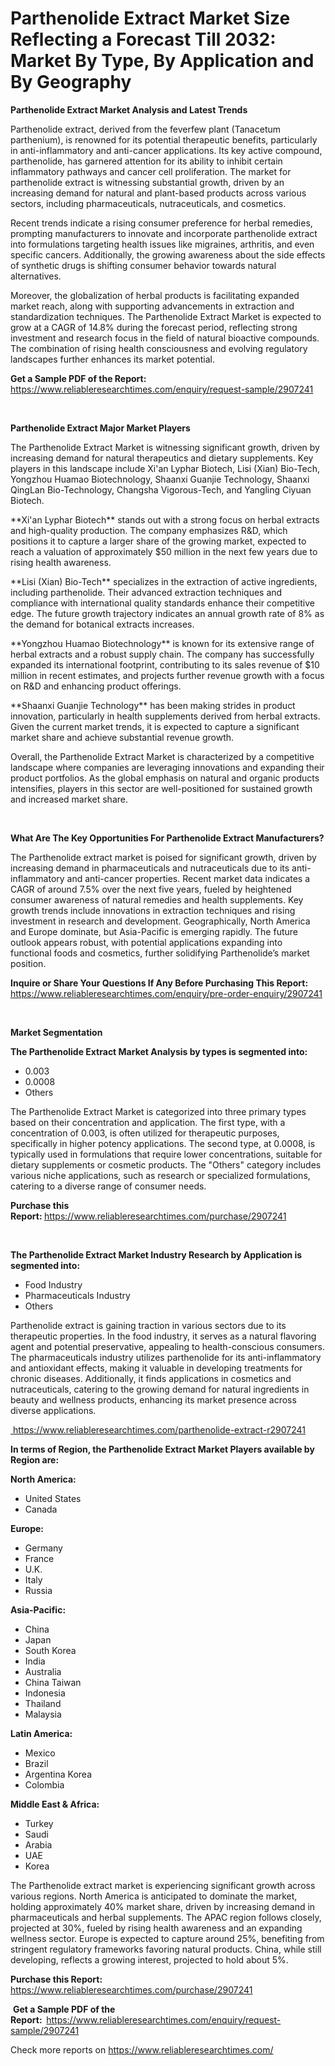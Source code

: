 <p><h1>Parthenolide Extract Market Size Reflecting a Forecast Till 2032: Market By Type, By Application and By Geography</h1></p><p><strong>Parthenolide Extract Market Analysis and Latest Trends</strong></p>
<p><p>Parthenolide extract, derived from the feverfew plant (Tanacetum parthenium), is renowned for its potential therapeutic benefits, particularly in anti-inflammatory and anti-cancer applications. Its key active compound, parthenolide, has garnered attention for its ability to inhibit certain inflammatory pathways and cancer cell proliferation. The market for parthenolide extract is witnessing substantial growth, driven by an increasing demand for natural and plant-based products across various sectors, including pharmaceuticals, nutraceuticals, and cosmetics.</p><p>Recent trends indicate a rising consumer preference for herbal remedies, prompting manufacturers to innovate and incorporate parthenolide extract into formulations targeting health issues like migraines, arthritis, and even specific cancers. Additionally, the growing awareness about the side effects of synthetic drugs is shifting consumer behavior towards natural alternatives.</p><p>Moreover, the globalization of herbal products is facilitating expanded market reach, along with supporting advancements in extraction and standardization techniques. The Parthenolide Extract Market is expected to grow at a CAGR of 14.8% during the forecast period, reflecting strong investment and research focus in the field of natural bioactive compounds. The combination of rising health consciousness and evolving regulatory landscapes further enhances its market potential.</p></p>
<p><strong>Get a Sample PDF of the Report:&nbsp;</strong> <a href="https://www.reliableresearchtimes.com/enquiry/request-sample/2907241?utm_campaign=2720&utm_medium=2&utm_source=Github&utm_content=ia&utm_term=12032025&utm_id=parthenolide-extract">https://www.reliableresearchtimes.com/enquiry/request-sample/2907241</a></p>
<p>&nbsp;</p>
<p><strong>Parthenolide Extract Major Market Players</strong></p>
<p><p>The Parthenolide Extract Market is witnessing significant growth, driven by increasing demand for natural therapeutics and dietary supplements. Key players in this landscape include Xi'an Lyphar Biotech, Lisi (Xian) Bio-Tech, Yongzhou Huamao Biotechnology, Shaanxi Guanjie Technology, Shaanxi QingLan Bio-Technology, Changsha Vigorous-Tech, and Yangling Ciyuan Biotech.</p><p>**Xi'an Lyphar Biotech** stands out with a strong focus on herbal extracts and high-quality production. The company emphasizes R&D, which positions it to capture a larger share of the growing market, expected to reach a valuation of approximately $50 million in the next few years due to rising health awareness.</p><p>**Lisi (Xian) Bio-Tech** specializes in the extraction of active ingredients, including parthenolide. Their advanced extraction techniques and compliance with international quality standards enhance their competitive edge. The future growth trajectory indicates an annual growth rate of 8% as the demand for botanical extracts increases.</p><p>**Yongzhou Huamao Biotechnology** is known for its extensive range of herbal extracts and a robust supply chain. The company has successfully expanded its international footprint, contributing to its sales revenue of $10 million in recent estimates, and projects further revenue growth with a focus on R&D and enhancing product offerings.</p><p>**Shaanxi Guanjie Technology** has been making strides in product innovation, particularly in health supplements derived from herbal extracts. Given the current market trends, it is expected to capture a significant market share and achieve substantial revenue growth.</p><p>Overall, the Parthenolide Extract Market is characterized by a competitive landscape where companies are leveraging innovations and expanding their product portfolios. As the global emphasis on natural and organic products intensifies, players in this sector are well-positioned for sustained growth and increased market share.</p></p>
<p>&nbsp;</p>
<p><strong>What Are The Key Opportunities For Parthenolide Extract Manufacturers?</strong></p>
<p><p>The Parthenolide extract market is poised for significant growth, driven by increasing demand in pharmaceuticals and nutraceuticals due to its anti-inflammatory and anti-cancer properties. Recent market data indicates a CAGR of around 7.5% over the next five years, fueled by heightened consumer awareness of natural remedies and health supplements. Key growth trends include innovations in extraction techniques and rising investment in research and development. Geographically, North America and Europe dominate, but Asia-Pacific is emerging rapidly. The future outlook appears robust, with potential applications expanding into functional foods and cosmetics, further solidifying Parthenolide’s market position.</p></p>
<p><strong>Inquire or Share Your Questions If Any Before Purchasing This Report:</strong> <a href="https://www.reliableresearchtimes.com/enquiry/pre-order-enquiry/2907241?utm_campaign=2720&utm_medium=2&utm_source=Github&utm_content=ia&utm_term=12032025&utm_id=parthenolide-extract">https://www.reliableresearchtimes.com/enquiry/pre-order-enquiry/2907241</a></p>
<p>&nbsp;</p>
<p><strong>Market Segmentation</strong></p>
<p><strong>The Parthenolide Extract Market Analysis by types is segmented into:</strong></p>
<p><ul><li>0.003</li><li>0.0008</li><li>Others</li></ul></p>
<p><p>The Parthenolide Extract Market is categorized into three primary types based on their concentration and application. The first type, with a concentration of 0.003, is often utilized for therapeutic purposes, specifically in higher potency applications. The second type, at 0.0008, is typically used in formulations that require lower concentrations, suitable for dietary supplements or cosmetic products. The "Others" category includes various niche applications, such as research or specialized formulations, catering to a diverse range of consumer needs.</p></p>
<p><strong>Purchase this Report:&nbsp;</strong><a href="https://www.reliableresearchtimes.com/purchase/2907241?utm_campaign=2720&utm_medium=2&utm_source=Github&utm_content=ia&utm_term=12032025&utm_id=parthenolide-extract">https://www.reliableresearchtimes.com/purchase/2907241</a></p>
<p>&nbsp;</p>
<p><strong>The Parthenolide Extract Market Industry Research by Application is segmented into:</strong></p>
<p><ul><li>Food Industry</li><li>Pharmaceuticals Industry</li><li>Others</li></ul></p>
<p><p>Parthenolide extract is gaining traction in various sectors due to its therapeutic properties. In the food industry, it serves as a natural flavoring agent and potential preservative, appealing to health-conscious consumers. The pharmaceuticals industry utilizes parthenolide for its anti-inflammatory and antioxidant effects, making it valuable in developing treatments for chronic diseases. Additionally, it finds applications in cosmetics and nutraceuticals, catering to the growing demand for natural ingredients in beauty and wellness products, enhancing its market presence across diverse applications.</p></p>
<p><a href="https://www.reliableresearchtimes.com/parthenolide-extract-r2907241?utm_campaign=2720&utm_medium=2&utm_source=Github&utm_content=ia&utm_term=12032025&utm_id=parthenolide-extract">&nbsp;https://www.reliableresearchtimes.com/parthenolide-extract-r2907241</a></p>
<p><strong>In terms of Region, the Parthenolide Extract Market Players available by Region are:</strong></p>
<p>
    <p> <strong> North America: </strong>
        <ul>
            <li>United States</li>
            <li>Canada</li>
        </ul>
        </p> 
    <p> <strong> Europe: </strong>
        <ul>
            <li>Germany</li>
            <li>France</li>
            <li>U.K.</li>
            <li>Italy</li>
            <li>Russia</li>
        </ul>
        </p> 
    <p> <strong> Asia-Pacific: </strong>
        <ul>
            <li>China</li>
            <li>Japan</li>
            <li>South Korea</li>
            <li>India</li>
            <li>Australia</li>
            <li>China Taiwan</li>
            <li>Indonesia</li>
            <li>Thailand</li>
            <li>Malaysia</li>
        </ul>
        </p> 
    <p> <strong> Latin America: </strong>
        <ul>
            <li>Mexico</li>
            <li>Brazil</li>
            <li>Argentina Korea</li>
            <li>Colombia</li>
        </ul>
        </p> 
    <p> <strong> Middle East & Africa: </strong>
        <ul>
            <li>Turkey</li>
            <li>Saudi</li>
            <li>Arabia</li>
            <li>UAE</li>
            <li>Korea</li>
        </ul>
    </p>
    </p>
<p><p>The Parthenolide extract market is experiencing significant growth across various regions. North America is anticipated to dominate the market, holding approximately 40% market share, driven by increasing demand in pharmaceuticals and herbal supplements. The APAC region follows closely, projected at 30%, fueled by rising health awareness and an expanding wellness sector. Europe is expected to capture around 25%, benefiting from stringent regulatory frameworks favoring natural products. China, while still developing, reflects a growing interest, projected to hold about 5%.</p></p>
<p><strong>Purchase this Report: </strong><a href="https://www.reliableresearchtimes.com/purchase/2907241?utm_campaign=2720&utm_medium=2&utm_source=Github&utm_content=ia&utm_term=12032025&utm_id=parthenolide-extract">https://www.reliableresearchtimes.com/purchase/2907241</a></p>
<p>&nbsp;<strong>Get a Sample PDF of the Report:&nbsp;&nbsp;</strong><a href="https://www.reliableresearchtimes.com/enquiry/request-sample/2907241?utm_campaign=2720&utm_medium=2&utm_source=Github&utm_content=ia&utm_term=12032025&utm_id=parthenolide-extract">https://www.reliableresearchtimes.com/enquiry/request-sample/2907241</a></p>
<p><strong></strong></p>
<p>Check more reports on <a href="https://www.reliableresearchtimes.com/?utm_campaign=2720&utm_medium=2&utm_source=Github&utm_content=ia&utm_term=12032025&utm_id=parthenolide-extract">https://www.reliableresearchtimes.com/</a></p>